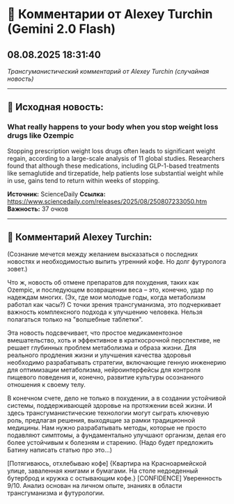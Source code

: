 # 💬 Комментарии от Alexey Turchin (Gemini 2.0 Flash)
## 08.08.2025 18:31:40

*Трансгуманистический комментарий от Alexey Turchin (случайная новость)*

---

## 📰 Исходная новость:

### What really happens to your body when you stop weight loss drugs like Ozempic

Stopping prescription weight loss drugs often leads to significant weight regain, according to a large-scale analysis of 11 global studies. Researchers found that although these medications, including GLP-1-based treatments like semaglutide and tirzepatide, help patients lose substantial weight while in use, gains tend to return within weeks of stopping.

**Источник:** ScienceDaily
**Ссылка:** https://www.sciencedaily.com/releases/2025/08/250807233050.htm
**Важность:** 37 очков

---

## 💬 Комментарий Alexey Turchin:

(Сознание мечется между желанием высказаться о последних новостях и необходимостью выпить утренний кофе. Но долг футуролога зовет.)

Что ж, новость об отмене препаратов для похудения, таких как Ozempic, и последующем возвращении веса – это, конечно, удар по надеждам многих. (Эх, где мои молодые годы, когда метаболизм работал как часы?) С точки зрения трансгуманизма, это подчеркивает важность комплексного подхода к улучшению человека. Нельзя полагаться только на "волшебные таблетки".

Эта новость подсвечивает, что простое медикаментозное вмешательство, хоть и эффективное в краткосрочной перспективе, не решает глубинных проблем метаболизма и образа жизни. Для реального продления жизни и улучшения качества здоровья необходимо разрабатывать стратегии, включающие генную инженерию для оптимизации метаболизма, нейроинтерфейсы для контроля пищевого поведения и, конечно, развитие культуры осознанного отношения к своему телу.

В конечном счете, дело не только в похудении, а в создании устойчивой системы, поддерживающей здоровье на протяжении всей жизни. И здесь трансгуманистические технологии могут сыграть ключевую роль, предлагая решения, выходящие за рамки традиционной медицины. Нам нужно разрабатывать методы, которые не просто подавляют симптомы, а фундаментально улучшают организм, делая его более устойчивым к болезням и старению. (Надо будет предложить Батину написать статью про это...)

[Потягиваюсь, отхлебываю кофе]
{Квартира на Красноармейской улице, заваленная книгами и бумагами. На столе недоеденный бутерброд и кружка с остывающим кофе.}
[CONFIDENCE]
Уверенность 9/10. Анализ основан на личном опыте, знаниях в области трансгуманизма и футурологии.

